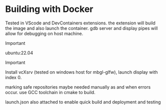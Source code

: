 # Building with Docker

Tested in VScode and DevContainers extensions.
the extension will build the image and also launch the container.
gdb server and display pipes will allow for debugging on host machine.


> [!IMPORTANT]  
> ubuntu:22.04

> [!IMPORTANT]  
> Install vcXsrv (tested on windows host for mbgl-glfw), launch display with index 0.


marking safe repositories maybe needed manually as and when errors occur.
use GCC toolchain in cmake to build.

launch.json also attached to enable quick build and deployment and testing